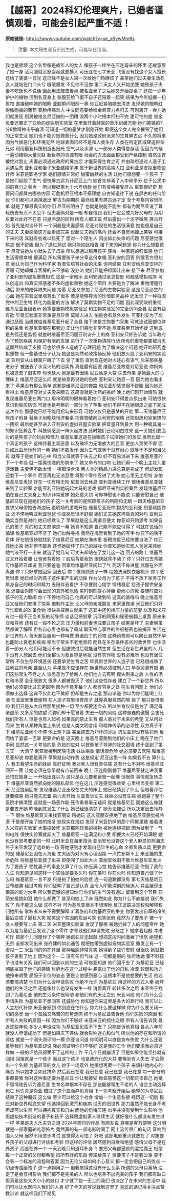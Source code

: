 # 【越哥】2024科幻伦理爽片，已婚者谨慎观看，可能会引起严重不适！

**原始链接:** <https://www.youtube.com/watch?v=se_xBywMm9s>

> **注意**: 本文稿由语音识别生成，可能存在错误。

---

我也是很烦
这个名型像是成年人的女人
像孩子一样坐在压连母亲的怀里
还故意尿了她一身
活河脑就沉怒当起就要揍人
可压连在七字米亚
飞蛋没有找这个女人擅长还给了婆婆一日光
这已经不是女人第一次给她们热麻烦了
甚至她们过夫妻生活死
女人就站在门口头亏
哦哦爆发
不见你不见你
第二天女人又开始坐腰
她熊孩子夫妻不吃饭也不说话
因此用法敲击餐桌
被名亚毫了之后她又开始提桌子
还把一少年护护的植物
活到名亚身上
张服亚脸飞蛋不自子还陪着一起笑
结果为今年娃娜一扫属物
直接破响她的眼睛
亚脸瞬间眼前一黑
你亚赶紧陪她去清洗
发现她的眼睛红得像刚摘的葡萄
亚脸疼痛难人
中文同意要给维金尼亚力点归去
可刚离开一会儿她们就发现
厨房被维金尼亚搞的一团糟
没两个小时根本打扫不完
更可怕的是
维金尼亚还霸正了亚脸的虚拟厨实验室
在里面开着肆耳的音乐封缓万物
她们被镇的7分8数精神击乎崩溃
可知道一切的恶梦才刚刚开始
即便这个女人完全摧毁了她们的正常生活
她们也不能对她做些什么
因为她是政府派来的生育屏古远
不久的将来
因为气候恶化和环境无然
地球表面已经不是和人类生存
人类在特定区域建造巨型兄弟
利用最新科技制造出阳光
空气以及水源
让一部分人类得意存活
但因为气候一遍动植物大量灭缺
新世界的资源有限
社会的方法面面都受到严格控制
自然生育被绝对禁止
夫妻必须通过政府的屏古后
才能获得生育之可
并由政府通过人造子工运遇后态
亚利亚和妻子米亚结婚多年
属于新世界的高端人口
亚利亚是虚拟重物设计师
米亚是职务学家
她们感情非常好
甜蜜幽默的生活
让她们很想要一个孩子
于是她们起胶了生气
很快屏古远为计尼亚上门
她首先恭喜了人中和平分
位于公民中的前百分之零点一
所以根据第九十六号桥款
她们有资格接受屏古
尼亚很好奇
想要问问都屏古哪些内容
可危机尼亚根本不搭理她
自古知道往下说
在屏古的任何阶段
你们都可以选择退出
屏古为期期前
最终结果有屏古远才定
至于考察内容很简单
就是了解最真实的你们
尼亚听明白了
也就是说能不能生
都有为期尼亚说了算
轻伤去有点不太公平
但夫妻俩对是一眼
却自信到
我们一定会成为好父母的
为期尼亚对此好不在意
只是冷漠的回到
所有人都正说
然后露出一个泥字微笑
屏古开始
首先是对谈环节
一个问题是夫妻感情
尼亚对现在的生活很满意
她也很爱自己的丈夫
夫妻感情这方面看成完美
说起丈夫她的嘴角
还会不自觉地挂上笑容
可接下来的话
其就有些难以启死了
面对一个陌生人
问出如此失命的问题
尼亚感觉很尴尬
很不舒服
但为了通过测试
她只能如此相告
接下来的问题是
你为什么想要孩子
尼亚说她从小就失去了母亲
所以想通过服用孩子
获得一种家庭的归属感
他们生活得很幸福
很满足
所以需要孩子来分享这份幸福
亚利安的回答
则很官方很刻意
她认为自己作为科学家
有责任培育社会的未来
询问结束
亚利安给尼亚安排的客房
可她却嫌弃客房的床不够软
没办法
她们只能把祖国让出来
接下来
尼亚参加了亚利安的虚拟重模拟式
这是一家暗示
亚利安通过全息投影
和触感模拟程序
可以创造出
和真实资感差不多的虚拟重物
她这个项目
主要是为了解决
重物清楚行动后
带来的陪伴缺失问题
接着
尼亚又参加了尼亚的生物实验室
这是尼亚必生的心血
她在实验室里培育出了很多
若是能够存活的珍惜职务品种
还发现了一种将图党中的卫生物
转化为能量的方法
解决了莫斯实物不足的问题
因此深受政府重视
维基尼亚当级表示
她需要重物模拟实验室
和生物实验室的完全访问全县
尼亚有些有欲
毕竟实验室非常重要且珍贵
莫斯人进入
怕是会有意外发生
可亚利安为了能通过品孤
当级就给维基尼亚升起了全县
接下来是生物要门采集
可就连试密部位体积的采集
维基尼亚都在那旁边
正让他们感觉非常不适
尼亚甚至开始怀疑
这到底是贫孤还是监视
就差时维基尼亚问题亚利安升上的商
亚利安只好告诉她
当年政府为了预防疾病
和保护有限的支援
进行了一次重物清除行动
所有的重物都要被消灭
这固然结成了支援
可也给很多人造成了心理问题
为了解决这个问题
她开始研究虚拟重物
但一些基进分子认为
她这是功然和政策畅反掉
他们放火烧了亚利安的实验室
亚利安从山楼窗户跳了下去
受了重伤
直到现在她对火还心有语气
后来那些基进分子
被送去了水深火热的旧实界
真是最有因德
维基尼亚故意对尼亚说
你妈妈也被送去了旧实界
你也缺大
她是最有因德
尼亚脸是大变
失去母亲
是她最大的心理床上
维基尼亚这么问
就是故意再说她的伤疤
亚利安让她忍一忍
因为她也看出来了
苹果没有那么简单
这都是维基尼亚的套路
和尼亚却感觉很不舒服
因为她还看得出
维基尼亚对丈夫没来眼去
这简直就是功然的挑衅
晚上她们刚开始情热
就发现维基尼亚在两门口
用冷明明的眼神看着她们
亚利安吓得差点尿出来
可她很快意识到偷灰防饰
可能也是考察的一部分
为了苹果
她们不得不在她眼皮之底下完成
这次作业
那感觉已经不能用招勾来形容
可她仅仅只是恶梦的开始
第二天维基尼亚熊孩子附身
替桌子用晚块悄济餐桌
把食物破向亚利安的眼睛
还把厨房和家里搞的一团招
最后她甚至进入亚利安的虚拟丑屋实验室
把音量开到最大
用一种极其鬼一的知识狂舞乱牛
科技俩感到一阵头起方法
此时她们已经明白过来
这一关她们要面对的是熊孩子的玩屁和怪力
维基尼亚这是在扳眼孩子试探她们的反应
当然比起一个真正的孩子
这样待着主观恶意
以及破坏力无限放大的巨音
更加人哭笑不得
面对如此血牙标升的一幕
她们不敢发作
因为生气就等于没有耐心
就等于不是和当父母
就等于是她们的心中
和当父母就等于失去之和
好不容易消进下来
维基尼亚的下一个考验
就一距离快递的形势来了
她又命令的口吻
让她们用一个晚上主妆儿童游戏舞
夫妻俩不敢太慢
一夜都没合演
两人类的精品力进总算是完成了
但却发现还剩下一个零件
尼亚再也无法忍受
将那个零件忍进了大海
她心里无比坦特
身怕维基尼亚发现
好在一切有精无险
尼亚回去休息
亚利亚继续工作
很快维基尼亚就来到了实验室
才能亚利亚陪她玩起大马的游戏
都尼亚来到实验室后
发现维基尼亚怕在自己丈夫身上
知识非常爱妹
她处意大罚
可却神慰也不能说
只能安慰自己
维基尼亚现在是她们的孩子
这一关考验的是照顾孩子的所随和无眠
一四天维基尼亚要求父母带她去海边玩
说明场的游戏开始
维基尼亚死中围绕的亚利亚
刻意疏围你亚
还不停地叫亚利亚爸爸
你亚感觉很不舒服
她们丈夫她这样做真的对吗
亚利亚确实当然是对的
她已经默认了
苹果就是这么离谱且便太
你亚却开始思考
如果自己的孩子
真的和丈夫商演这一幕
她真不知道
自己能不能应付得了
可就在说话的骗课
维基尼亚却不坚了
她们似触寻找
竟然在海里看到了她的写字
你亚下的魂不负体
好在她很快就找到了维基尼亚
她躺在海水里
扳眼海星已经快要自洗了
你亚救她出来
她非但不敢急
还怪她破坏了自己的游戏
你亚知道她实现人爸爸来救她
她气液不打一出来
就选了她几句
可丈夫却站在了女儿这一边
回去的路上
维基尼亚又开始着腰
让爸爸背着她
丫脸后背着我伤
很快就背不动了
你丫只好过去背她
可维基尼亚却说
我只要爸爸
回家后维基尼亚闹起了气
死活不肯进屋
武器在外面离遇
你丫只好求她回家
回去后
你丫像照顾孩子一样
给她洗澡换衣服梳头
你丫感觉很累
她已经对药孩子这件事产生的动摇
作为父母为了孩子
不得不放下家务工作
犀身自己的时间和精力
去陪伴去看护
不仅要耐心信字
情绪稳定
给孩子提供安全感
还要面对随时会出现的意外和危险
实时刻刻提心掉胆
更闹心的死
要随时应对孩子的无力取闹
你丫不停地问自己
他真的可以做到吗
这真的值得吗
晚上维基尼亚又给他们安排了惊喜
他制作主张
让父母的亲戚朋友
来家里做课
米亚他们只好守忙脚乱的准备食物
很快亲戚朋友就来了
这其中还包括压力量的前妻
以及和米亚有过一段不正当关系的前导师
谈话见把努章
沉浮的网室和秘密被翻上桌面
原来米亚和导师
还有过一段不轮之恋
压力量和前妻也成要过孩子
结果是坏了
夫妻俩虽然都做了解释
但各自心里也都有了局域
聊天中心事件的终极秘密也被揭开
生活在新世界的人
每天都会服用一种叫做
赛诺西丁的药物
这种药物即可以防止自然怀孕
也能防止衰老和疾病
相当于常生不老绝育药
而且在生存条件恶劣的救世界
也生活着一部分人
他们可能活不长
但腰效过后就能自然生育
但生活在新世界里的人
几乎没有人想回去
他们全都认为救世界是地狱
没有农作物
没有必难所
也没有居住常所
不仅生存环境恶劣
还要承受生育之苦
毕竟新世界的人造子宫
已经很成熟了
亚利亚的母亲
甚至认为
苹果就不应该存在
新世界必须控制人口
毕竟资源有限
他们这些常生不老之人
谁愿意为了给新人
他们地方去死啊
摸失到来之后
人性的汤栏和冷漠
会无限放大
很多人都被毁灭了
他们这些性存者
建立了一个新世界
所以他们必须要比过去更聪明
因为毕竟非每个人
都有容身之处
在生育问题上
他们必须做出选择
这宾不仅此也不美好
但却是生存之道
那自论道
你以为你们能喝上红酒
在温室里重置座物
在人造子宫里培育孩子
就算真服自然的嘛
错了
那只是借来的
我们只是从大自然那里接种一切
至少都要还会去
所以生育仅仅是为了
满足母亲虚荣
又多余的欲望
而你们却干愿冒着
失去一切的风险
这种愚蠢的傲慢
会害死我们所有人
但是也有人起初
如果真的禁止生育
那人类对于未来的希望
又从何处而来
生育从某种角度上来说
也是人类文明言续
和精神传承的必须性
双方真子不下
维基尼亚闹个不停
他上穿下跳
甚至跑去乃乃坏的沙尿
坑尼亚却没有惩罚他
反而给了婆婆一巴掌
更要命的是
这天晚上
维基尼亚跑到他们的小床上
睡在了他们中间
显然这一关考验的是
危险的应对
以救熊孩子导弹的社交困境
终于遥到了第五天
一大清早
尼亚就接到医院电话
妹妹病重
情话很危险
她必须要去医院
和维基尼亚却说
你要是离开
苹果就自动作费
这是规定
尼亚这里一阵
如果我不去
算什么人
我去看望生命的妹妹
真好证明
我对家人很有责任感
这有什么不对吗
维基尼亚网开一面
让她必须在您早就有点前回来
晚上
压连刚刚躺下
维基尼亚就走进我室
还怕在她身上
一开始压连以为
这只是女儿要和爸爸一起睡
但很快
事情就急转之下
维基尼亚竟然抓向她的隐私部位
他在这儿
压连感觉很难受
心里相当变扭
第二天
尼亚提前回来
发现维基尼亚出现在丈夫的床上
她已经猜到了什么
但眼看评估就要结束
她只能先忍着
第六天开始
尼亚告诉丈夫
妹妹必没有生病
她跑遍了整个医院才搞清楚
这就是一场恶作剧
死作勇者毫无疑问
就是维基尼亚
而她这么做就是要支开她
昨晚到底发生了什么
她已经很清楚了
她无法接受
所以决定出去冷静一下
很快
维基尼亚又来找亚丽安
陪她玩
这次亚丽安拒绝了她
维基尼亚感觉被冷漠
于是便开始了她的报复
她现实在海边
发现了米亚扔掉的那个同屋里建
接着进入米亚的实验室
大事搞破坏
米亚那些珍贵的植物
被她连根把起
因为扯到了一气的电线
很快实验室就起火了
维基尼亚一连满足和小受
即便大火已经开始满眼
她也没有思考要走的一时
此时米亚在海里游泳
亚丽安也没管这个爱人麻烦的熊海志
终于米亚发现了远处的一场
等她感到才发现自己毕生的心血
全都负质以具
更要命的是
维基尼亚困在火海里
丈夫因为对火有心理因隐
一点忙都帮不上
米亚猫的生命危险
将维基尼亚救了出来
即便闯了如此大火
亚丽安依旧不敢为维基尼亚发火
为了要孩子
牺牲妻子的事业又算了什么
你压满心觉
她告诉维基尼亚
你毁了我的人生
你知道见照这样一个实验是要多久吗
你在亲吗
你在火吗
你知道自己做了什么吗
维基尼亚一言不发
只是拍了拍她的后悲
连一句道歉都没有
第七天维基尼亚公布结果
经过考察
你们证明了自己是认真
且令人印象深刻的候选人
并且展现出很高的能力水平
所以我遗憾的通知你们
你们的生气没有通过
留着到这个节目
亚丽安报跳如泪
她什么都做了
甚至和她上了床
既然如此
你为什么不直接说
我们失败了
你不能这么做
这样不对
可为基尼亚根本不想理她
反正追踪决定权和解释权
归她所有
掌权者从来不需要解释
听着张府和为基尼亚的争变
你要发出自草的冷笑
最后变成了巅狂大笑
她笑这个贫固的荒诞可笑
也笑张府
竟然为了要孩子
被一个女人楼要写上床
第二天
米亚整理实验室
发现了那根
被她扔掉了人的同屋零件
她以为是为基尼亚发现了这个零件
才导致他们申请失败
分怒之下
她拿着起敲
冲进可厅
把那个儿同屋炸了个锡碎
她疯狂灰无起敲
想把这段时间激展了愤怒
绝望和无奈
全部发现出来
张府建的如此通苦
就把她带到虚拟宠物实验室
撒发上有一个虚拟一二
米亚间的包在怀里
那种触感非常真实
她得到了些许安慰
但很快
她就把孩子丢到了地上
因为这个一二
没有任何气味
这一切都是假的
张府劝她
要不料孩子也没有关系
我们可以回到以前的生活
可你亚知道
他们回不去了
为基尼亚
已经彻底摧毁了他们的感情
张府也在这个过程中
暴露出了他的自私
冷漠
软弱和功力
他拎来顺受
屈服于全位的姿态
更是让他感到恶心
这根本不是他想要的生活
他必须要搞清楚
他们为什么会申请失败
他绝不允许
为基尼亚
用这样的方式入秦
破坏他们的生活之后
还能像什么也没有发生一样
消耍离开
转转多次之后
米亚终于找到了为基尼亚
他的生活条件很简陋
和他们有的天让之别
米亚问他
他们为什么会申请失败
为基尼亚不想回答
还威胁他
你知道你来这里是多大的罪行吗
我可以让人立刻代补你
米亚奋怒到
你到底在怕什么
你为什么要这样做
你为什么要关闭一切的感觉
当一个孤独又痛苦的形势走肉
终于为基尼亚告诉他
你们失败的原因
和所有人失败的原因一样
因为你们不够好
米亚米亚的抓住之眼
所有人请告诉我
最近这些年轮
多少人申请成功
为基尼亚见蛮不下去了
只能告诉他真相
自从六年前
就没人申请成功了
但是如果庆下评估
就会影响迷心和似气
所以他的存在和所谓的评估
就是一个测头测评的一模
你亚自问道
你明明可以直接宣布失败
为什么还要羞辱我们
为基尼亚却说
我必须证明你们不够好
这是我的工作
他们要求我必须这样做
一般的评估员都受不了这样的工作
干几个月就崩溃了
但是如果你能坚持就有回报
回报就是一个孩子
而且这个孩子
也是政府化的大并
要等到有人失去
才会腾出一个名额
为基尼亚的女儿
始于一场意外
她很想再要一个孩子
来填补她内心的痛苦
所以她才会如此拼命
然后我已在意
我已在意
我已在意
我已在意
每一部分的事都要我
你对这种事还要为基尼亚
你让我接受
你亚感觉这一切都荒谬自己
她毫不留情地告诉为基尼亚
生育名单根本不存在
那些能够常生不老的人
谁会主动选择死亡
也许真是你亚
错过了这个显而异见真相
下一次考察开始后
绝望的为基尼亚
结束了这种魔奴
这么做
至少可以给这个社会
增加一个生意名额
经历这一切后
民压对新世界彻底失望
他选择回到激荒和疾病
试灭的旧世界
那力虽然不能长身不老
但却可以生育
可以拥抱真实和自由
而他的伤悔压连
似乎并没有受到什么影响
他用虚拟技术创造的妻子和孩子
选择跟虚拟家人继续生活
就好像什么都没有发生过一样
苹果是夫人乐夫穷之道
2024年商印的作品
有网友说
真哪是客万便啊
这分明就是一部家庭轮礼恐怖片
竟然真的有一部电影时间了
网上流传很广的句话
音响到围人父母
居然不用进步考试
就觉得太可怕了
好吧
这部电影重点就放在了
对象要养孩子的父母进行评估和考验
但这样的评估
居然感到自欺和绝望
感情父母不是在养孩子
而是在养一个
一天到晚只知道耳朴身飞
要把父母都逼疯的混拾魔王
相信每一个正常的父母都希望
把所有好的东西
传递给孩子
但要孩子不是套公事
更不会有一个标准的流程和答案
因为无论父母如何小心意义
都一定会把自己的优点
一切点传递给孩子
这一点物用之一
但我觉得这没有什么关系
所谓的父母只离场
注定了是会互相影响
我们都不是完美的人
所以也培养不出完美的孩子
我们都有缺口
但真是这些大大小小的缺口
才少就了独一无二的我们
也决定了在未来的生活中
我们可以让水医闯入我们的人身
好了今天的写说就到这里了
喜欢的话记得关注点赞教训论
就这样我们下期见